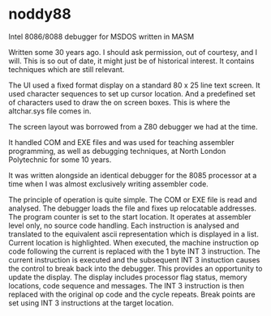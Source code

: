 # noddy88
Intel 8086/8088 debugger for MSDOS written in MASM

Written some 30 years ago. I should ask permission, out of courtesy, and I will. This is so out of date, it might just be of 
historical interest. It contains techniques which are still relevant.

The UI used a fixed format display on a standard 80 x 25 line text screen. It used character sequences to set up cursor location.
And a predefined set of characters used to draw the on screen boxes. This is where the altchar.sys file comes in. 

The screen layout was borrowed from a Z80 debugger we had at the time.

It handled COM and EXE files and was used for teaching assembler programming, as well as debugging techniques, at 
North London Polytechnic for some 10 years.

It was written alongside an identical debugger for the 8085 processor at a time when I was almost exclusively writing assembler
code.

The principle of operation is quite simple. The COM or EXE file is read and analysed. The debugger loads the file and fixes
up relocatable addresses. The program counter is set to the start location. It operates at assembler level only, no source
code handling. Each instruction is analysed and translated to the equivalent ascii representation which is displayed in a list.
Current location is highlighted. When executed, the machine instruction op code following the current is replaced with the 1 byte INT 3 instruction. The current instruction is executed and the subsequent INT 3 instuction causes the control to break back into the debugger. This provides an opportunity to update the display. The display includes processor flag status, memory locations,
code sequence and messages. The INT 3 instruction is then replaced with the original op code and the cycle repeats. Break points
are set using INT 3 instructions at the target location.

